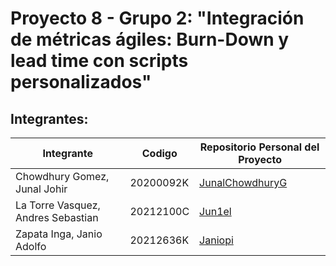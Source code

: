 # **Proyecto 8 - Grupo 2: "Integración de métricas ágiles: Burn-Down y lead time con scripts personalizados"**

## **Integrantes:**

| Integrante | Codigo | Repositorio Personal del Proyecto |
|------------|--------|--------|
| Chowdhury Gomez, Junal Johir | 20200092K | [JunalChowdhuryG](https://github.com/JunalChowdhuryG/Proyecto-8-Personal-Grupo-2) |
| La Torre Vasquez, Andres Sebastian | 20212100C | [Jun1el](https://github.com/Jun1el/Proyecto-8-Personal-Grupo-2) |
| Zapata Inga, Janio Adolfo | 20212636K | [Janiopi](https://github.com/Janiopi/Proyecto-8-Personal-Grupo-2) |
